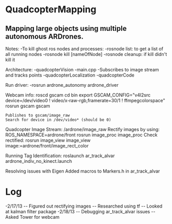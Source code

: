 QuadcopterMapping
=================

Mapping large objects using multiple autonomous ARDrones.
-----------------

Notes:
	-To kill ghost ros nodes and processes: 
		-rosnode list: to get a list of all running nodes
		-rosnode kill [nameOfNode]
		-rosnode cleanup: if kill didn't kill it

Architecture:
	-quadcopterVision
		-main.cpp
			-Subscribes to image stream and tracks points
	-quadcopterLocalization
	-quadcopterCode


Run driver:
	-rosrun ardrone_autonomy ardrone_driver


Webcam info:
	roscd gscam
	cd bin
	export GSCAM_CONFIG="v4l2src device=/dev/video0 ! video/x-raw-rgb,framerate=30/1 ! ffmpegcolorspace"
	rosrun gscam gscam

	Publishes to gscam/image_raw
	Search for device in /dev/video* (should be 0)

Quadcopter Image Stream:
	/ardrone/image_raw
	Rectify images by using:
		ROS_NAMESPACE=ardrone/front rosrun image_proc image_proc
	Check rectified:
		rosrun image_view image_view image:=ardrone/front/image_rect_color

Running Tag Identification:
	roslaunch ar_track_alvar ardrone_indiv_no_kinect.launch

Resolving issues with Eigen
	Added macros to Markers.h in ar_track_alvar

Log
==================

-2/17/13
	-- Figured out rectifying images
	-- Researched using tf
	-- Looked at kalman filter package
-2/18/13
	-- Debugging ar_track_alvar issues
	-- Asked Tower for webcam